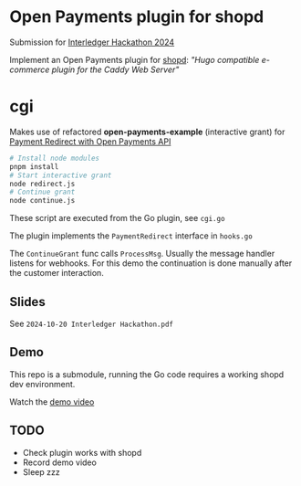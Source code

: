 # Open Payments plugin for shopd

Submission for [Interledger Hackathon 2024](https://interledger.org/summit/hackathon)

Implement an Open Payments plugin for [shopd](https://shopd.link/): *"Hugo compatible e-commerce plugin for the Caddy Web Server"*


# cgi

Makes use of refactored **open-payments-example** (interactive grant) for [Payment Redirect with Open Payments API](https://github.com/mozey/open-payments-example)
```bash
# Install node modules
pnpm install
# Start interactive grant
node redirect.js
# Continue grant
node continue.js
```

These script are executed from the Go plugin, see `cgi.go`

The plugin implements the `PaymentRedirect` interface in `hooks.go`

The `ContinueGrant` func calls `ProcessMsg`. Usually the message handler listens for webhooks. For this demo the continuation is done manually after the customer interaction.


## Slides

See `2024-10-20 Interledger Hackathon.pdf`


## Demo

This repo is a submodule, running the Go code requires a working shopd dev environment.

Watch the [demo video]()


## TODO

- Check plugin works with shopd
- Record demo video
- Sleep zzz
